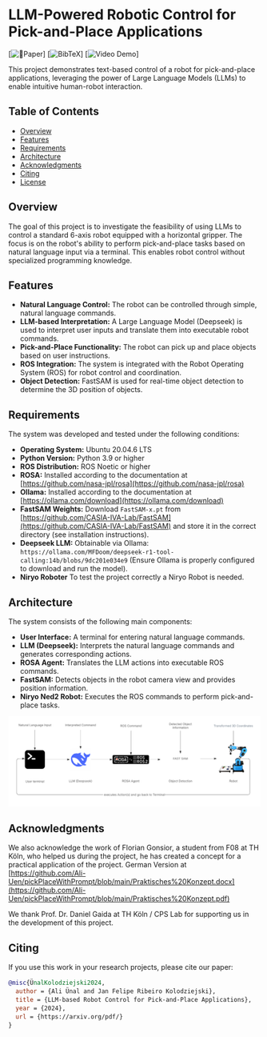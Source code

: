 # LLM-Powered Robotic Control for Pick-and-Place Applications

[![`📕Paper`](https://arxiv.org/pdf/)] [![`BibTeX`](#citing-janali)] [![`Video Demo`](https://www.youtube.com/watch?v=557UtpCLW8A)]

This project demonstrates text-based control of a robot for pick-and-place applications, leveraging the power of Large Language Models (LLMs) to enable intuitive human-robot interaction.

## Table of Contents

*   [Overview](#overview)
*   [Features](#features)
*   [Requirements](#requirements)
*   [Architecture](#architecture)
*   [Acknowledgments](#acknowledgments)
*   [Citing](#citing)
*   [License](#license)

## Overview

The goal of this project is to investigate the feasibility of using LLMs to control a standard 6-axis robot equipped with a horizontal gripper. The focus is on the robot's ability to perform pick-and-place tasks based on natural language input via a terminal.  This enables robot control without specialized programming knowledge.

## Features

*   **Natural Language Control:** The robot can be controlled through simple, natural language commands.
*   **LLM-based Interpretation:** A Large Language Model (Deepseek) is used to interpret user inputs and translate them into executable robot commands.
*   **Pick-and-Place Functionality:** The robot can pick up and place objects based on user instructions.
*   **ROS Integration:** The system is integrated with the Robot Operating System (ROS) for robot control and coordination.
*   **Object Detection:** FastSAM is used for real-time object detection to determine the 3D position of objects.

## Requirements

The system was developed and tested under the following conditions:

*   **Operating System:** Ubuntu 20.04.6 LTS
*   **Python Version:** Python 3.9 or higher
*   **ROS Distribution:** ROS Noetic or higher
*   **ROSA:** Installed according to the documentation at [https://github.com/nasa-jpl/rosa](https://github.com/nasa-jpl/rosa)
*   **Ollama:** Installed according to the documentation at [https://ollama.com/download](https://ollama.com/download)
*   **FastSAM Weights:** Download `FastSAM-x.pt` from [https://github.com/CASIA-IVA-Lab/FastSAM](https://github.com/CASIA-IVA-Lab/FastSAM) and store it in the correct directory (see installation instructions).
*   **Deepseek LLM:** Obtainable via Ollama: `https://ollama.com/MFDoom/deepseek-r1-tool-calling:14b/blobs/9dc201e034e9` (Ensure Ollama is properly configured to download and run the model).
*   **Niryo Roboter** To test the project correctly a Niryo Robot is needed.


## Architecture

The system consists of the following main components:

*   **User Interface:** A terminal for entering natural language commands.
*   **LLM (Deepseek):** Interprets the natural language commands and generates corresponding actions.
*   **ROSA Agent:** Translates the LLM actions into executable ROS commands.
*   **FastSAM:** Detects objects in the robot camera view and provides position information.
*   **Niryo Ned2 Robot:** Executes the ROS commands to perform pick-and-place tasks.

![System Architecture](images/systemArchitecture.png)

## Acknowledgments

We also acknowledge the work of Florian Gonsior, a student from F08 at TH Köln, who helped us during the project, he has created a concept for a practical application of the project. 
German Version at [https://github.com/Ali-Uen/pickPlaceWithPrompt/blob/main/Praktisches%20Konzept.docx](https://github.com/Ali-Uen/pickPlaceWithPrompt/blob/main/Praktisches%20Konzept.pdf)

We thank Prof. Dr. Daniel Gaida at TH Köln / CPS Lab for supporting us in the development of this project.

## Citing

If you use this work in your research projects, please cite our paper:

```bibtex
@misc{ÜnalKolodziejski2024,
  author = {Ali Ünal and Jan Felipe Ribeiro Kolodziejski},
  title = {LLM-based Robot Control for Pick-and-Place Applications},
  year = {2024},
  url = {https://arxiv.org/pdf/}
}
